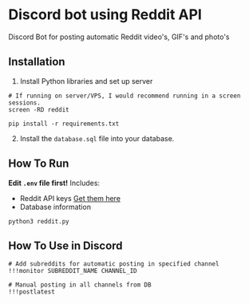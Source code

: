 # Discord bot using Reddit API
Discord Bot for posting automatic Reddit video's, GIF's and photo's

## Installation
1. Install Python libraries and set up server
```
# If running on server/VPS, I would recommend running in a screen sessions.
screen -RD reddit

pip install -r requirements.txt
```
2. Install the `database.sql` file into your database.

## How To Run
**Edit `.env` file first!**
Includes:
- Reddit API keys [Get them here](https://www.reddit.com/dev/api/)
- Database information
```
python3 reddit.py
```

## How To Use in Discord
```
# Add subreddits for automatic posting in specified channel
!!!monitor SUBREDDIT_NAME CHANNEL_ID

# Manual posting in all channels from DB
!!!postlatest
```
